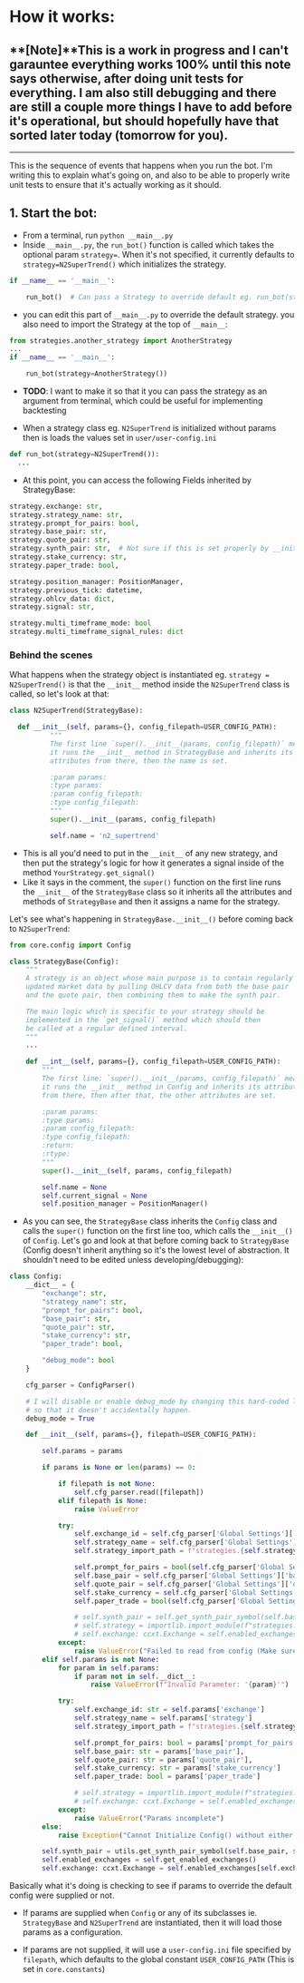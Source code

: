 # How it works:
**[Note]**This is a work in progress  and I can't garauntee everything works 100% until this note says otherwise, after doing unit tests for everything. I am also still debugging and there are still a couple more things I have to add before it's operational, but should hopefully have that sorted later today (tomorrow for you).
---

---



This is the sequence of events that happens when you run the bot. I'm writing this to explain what's going on, and also to be able to properly write unit tests to ensure that it's actually 
working as it should.
## 1. Start the bot:
- From a terminal, run `python __main__.py`
- Inside `__main__.py`, the `run_bot()` function is called which takes the optional param `strategy=`. When it's not specified, it currently defaults to `strategy=N2SuperTrend()` which initializes the strategy.

```python
if __name__ == '__main__':

    run_bot()  # Can pass a Strategy to override default eg. run_bot(strategy=YourStrategy)
```

- you can edit this part of `__main__.py` to override the default strategy. you also need to import the Strategy at the top of `__main__`:
```python
from strategies.another_strategy import AnotherStrategy
...
if __name__ == '__main__':

    run_bot(strategy=AnotherStrategy())
```

- **TODO**: I want to make it so that it you can pass the strategy as an argument from terminal, which could be useful for implementing backtesting

- When a strategy class eg. `N2SuperTrend` is initialized without params then is loads the values set in `user/user-config.ini`

```python
def run_bot(strategy=N2SuperTrend()):
  ...
```

- At this point, you can access the following Fields inherited by StrategyBase:


```python
strategy.exchange: str,
strategy.strategy_name: str,
strategy.prompt_for_pairs: bool,
strategy.base_pair: str,
strategy.quote_pair: str,
strategy.synth_pair: str,  # Not sure if this is set properly by __init__ yet
strategy.stake_currency: str,
strategy.paper_trade: bool,

strategy.position_manager: PositionManager,
strategy.previous_tick: datetime,
strategy.ohlcv_data: dict,
strategy.signal: str,

strategy.multi_timeframe_mode: bool
strategy.multi_timeframe_signal_rules: dict
```

### Behind the scenes
What happens when the strategy object is instantiated eg. `strategy = N2SuperTrend()` is that the `__init__` method inside the `N2SuperTrend` class is called, so let's look at that:

```python
class N2SuperTrend(StrategyBase):

  def __init__(self, params={}, config_filepath=USER_CONFIG_PATH):
          """
          The first line `super().__init__(params, config_filepath)` means
          it runs the __init__ method in StrategyBase and inherits its
          attributes from there, then the name is set.

          :param params:
          :type params:
          :param config_filepath:
          :type config_filepath:
          """
          super().__init__(params, config_filepath)

          self.name = 'n2_supertrend'
```
- This is all you'd need to put in the `__init__` of any new strategy, and then put the strategy's logic for how it generates a signal inside of the method `YourStrategy.get_signal()`
- Like it says in the comment, the `super()` function on the first line runs the `__init__` of the `StrategyBase` class so it inherits all the attributes and methods of `StrategyBase` and then it assigns a name for the strategy.

Let's see what's happening in `StrategyBase.__init__()` before coming back to `N2SuperTrend`:

```python
from core.config import Config

class StrategyBase(Config):
    """
    A strategy is an object whose main purpose is to contain regularly
    updated market data by pulling OHLCV data from both the base pair
    and the quote pair, then combining them to make the synth pair.

    The main logic which is specific to your strategy should be
    implemented in the `get_signal()` method which should then
    be called at a regular defined interval.
    """
    ...

    def __int__(self, params={}, config_filepath=USER_CONFIG_PATH):
        """
        The first line: `super().__init__(params, config_filepath)` means
        it runs the __init__ method in Config and inherits its attributes
        from there, then after that, the other attributes are set.

        :param params:
        :type params:
        :param config_filepath:
        :type config_filepath:
        :return:
        :rtype:
        """
        super().__init__(self, params, config_filepath)

        self.name = None
        self.current_signal = None
        self.position_manager = PositionManager()
```

- As you can see, the `StrategyBase` class inherits the `Config` class and calls the `super()` function on the first line too, which calls the `__init__()` of `Config`. Let's go and look at that before coming back to `StrategyBase` (Config doesn't inherit anything so it's the lowest level of abstraction. It shouldn't need to be edited unless developing/debugging): 

```python
class Config:
    __dict__ = {
        "exchange": str,
        "strategy_name": str,
        "prompt_for_pairs": bool,
        "base_pair": str,
        "quote_pair": str,
        "stake_currency": str,
        "paper_trade": bool,

        "debug_mode": bool
    }

    cfg_parser = ConfigParser()

    # I will disable or enable debug_mode by changing this hard-coded line
    # so that it doesn't accidentally happen.
    debug_mode = True

    def __init__(self, params={}, filepath=USER_CONFIG_PATH):

        self.params = params

        if params is None or len(params) == 0:

            if filepath is not None:
                self.cfg_parser.read([filepath])
            elif filepath is None:
                raise ValueError

            try:
                self.exchange_id = self.cfg_parser['Global Settings']['exchange']
                self.strategy_name = self.cfg_parser['Global Settings']['strategy']
                self.strategy_import_path = f"strategies.{self.strategy_name}"

                self.prompt_for_pairs = bool(self.cfg_parser['Global Settings']['prompt_for_pairs'])
                self.base_pair = self.cfg_parser['Global Settings']['base_pair_default']
                self.quote_pair = self.cfg_parser['Global Settings']['quote_pair_default']
                self.stake_currency = self.cfg_parser['Global Settings']['stake_currency']
                self.paper_trade = bool(self.cfg_parser['Global Settings']['paper_trade'])

                # self.synth_pair = self.get_synth_pair_symbol(self.base_pair, self.quote_pair)
                # self.strategy = importlib.import_module(f"strategies.{self.strategy_name}")
                # self.exchange: ccxt.Exchange = self.enabled_exchanges[self.exchange_id]
            except:
                raise ValueError("Failed to read from config (Make sure all values are assigned)")
        elif self.params is not None:
            for param in self.params:
                if param not in self.__dict__:
                    raise ValueError(f"Invalid Parameter: '{param}'")

            try:
                self.exchange_id: str = self.params['exchange']
                self.strategy_name = self.params['strategy']
                self.strategy_import_path = f"strategies.{self.strategy_name['strategy']}"

                self.prompt_for_pairs: bool = params['prompt_for_pairs'],
                self.base_pair: str = params['base_pair'],
                self.quote_pair: str = params['quote_pair'],
                self.stake_currency: str = params['stake_currency']
                self.paper_trade: bool = params['paper_trade']

                # self.strategy = importlib.import_module(f"strategies.{self.strategy_name}")
                # self.exchange: ccxt.Exchange = self.enabled_exchanges[self.exchange_id]
            except:
                raise ValueError("Params incomplete")
        else:
            raise Exception("Cannot Initialize Config() without either params or config_filepath")

        self.synth_pair = utils.get_synth_pair_symbol(self.base_pair, self.quote_pair)
        self.enabled_exchanges = self.get_enabled_exchanges()
        self.exchange: ccxt.Exchange = self.enabled_exchanges[self.exchange_id.lower()]
```

Basically what it's doing is checking to see if params to override the default config were supplied or not.

- If params are supplied when `Config` or any of its subclasses ie. `StrategyBase` and `N2SuperTrend` are instantiated, then it will load those params as a configuration.

- If params are not supplied, it will use a `user-config.ini` file specified by `filepath`, which defaults to the global constant `USER_CONFIG_PATH` (This is set in `core.constants`)